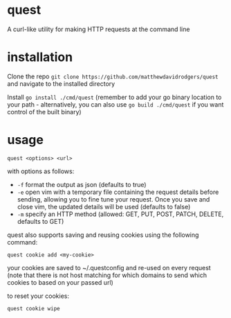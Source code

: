 # quest

A curl-like utility for making HTTP requests at the command line

# installation

Clone the repo `git clone https://github.com/matthewdavidrodgers/quest` and navigate to the installed directory

Install `go install ./cmd/quest` (remember to add your go binary location to your path - alternatively, you can also use `go build ./cmd/quest` if you want control of the built binary)

# usage

`quest <options> <url>`

with options as follows:
- `-f` format the output as json (defaults to true)
- `-e` open vim with a temporary file containing the request details before sending, allowing you to fine tune your request. Once you save and close vim, the updated details will be used (defaults to false)
- `-m` specify an HTTP method (allowed: GET, PUT, POST, PATCH, DELETE, defaults to GET)

quest also supports saving and reusing cookies using the following command:

`quest cookie add <my-cookie>`

your cookies are saved to ~/.questconfig and re-used on every request (note that there is not host matching for which domains to send which cookies to based on your passed url)

to reset your cookies:

`quest cookie wipe`
